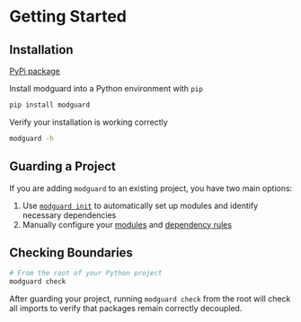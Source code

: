 # Getting Started

## Installation

[PyPi package](https://pypi.org/project/modguard/)


Install modguard into a Python environment with `pip`

```bash
pip install modguard
```

Verify your installation is working correctly
```bash
modguard -h
```

## Guarding a Project

If you are adding `modguard` to an existing project, you have two main options:

1. Use [`modguard init`](usage.md#modguard-init) to automatically set up modules and identify necessary dependencies
2. Manually configure your [modules](configuration.md#moduleyml) and [dependency rules](configuration.md#modguardyml)

## Checking Boundaries

```bash
# From the root of your Python project
modguard check
```

After guarding your project, running `modguard check` from the root will check all imports to verify that packages remain correctly decoupled.
